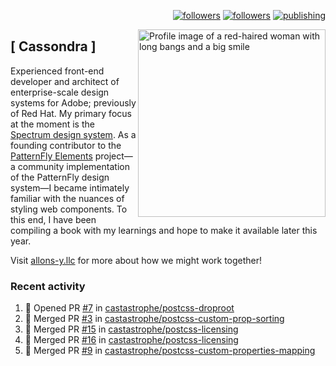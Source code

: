 <p align="right"><a rel="me" href="https://front-end.social/@castastrophe">
    <img alt="followers" title="Follow me on Mastodon" src="https://img.shields.io/mastodon/follow/109297102751309835?domain=https%3A%2F%2Ffront-end.social&label=Follow&logo=mastodon&logoColor=white&style=for-the-badge&labelColor=008080&color=006969"/></a>
  <a href="https://codepen.io/castastrophe/">
    <img alt="followers" title="Follow me on CodePen" src="https://img.shields.io/badge/16-1?color=640464&labelColor=7c007c&style=for-the-badge&logo=codepen&label=Follow"/></a>
<a href="https://castastrophe.medium.com/">
    <img alt="publishing" title="View articles on Medium" src="https://img.shields.io/badge/107-1?color=666&labelColor=444&label=subscribe&logo=medium&logoColor=white&style=for-the-badge"/></a>
    </p>
    
<img align="right" src="https://user-images.githubusercontent.com/1840295/209837133-f6b4d7a5-2117-4634-83b8-a635fb49a96a.png" height="300" alt="Profile image of a red-haired woman with long bangs and a big smile">

## [&nbsp;Cassondra&nbsp;]
    
Experienced front-end developer and architect of enterprise-scale design systems for Adobe; previously of Red Hat. My primary focus at the moment is the [Spectrum design system](https://github.com/adobe/spectrum-css). As a founding contributor to the [PatternFly&nbsp;Elements](https://github.com/patternfly/patternfly-elements) project&mdash;a community implementation of the PatternFly design system&mdash;I became intimately familiar with the nuances of styling web components. To this end, I have been compiling a book with my learnings and hope to make it available later this year.

Visit [allons-y.llc](http://allons-y.llc/) for more about how we might work together!

### Recent activity

<!--START_SECTION:activity-->
1. 💪 Opened PR [#7](https://github.com/castastrophe/postcss-droproot/pull/7) in [castastrophe/postcss-droproot](https://github.com/castastrophe/postcss-droproot)
2. 🎉 Merged PR [#3](https://github.com/castastrophe/postcss-custom-prop-sorting/pull/3) in [castastrophe/postcss-custom-prop-sorting](https://github.com/castastrophe/postcss-custom-prop-sorting)
3. 🎉 Merged PR [#15](https://github.com/castastrophe/postcss-licensing/pull/15) in [castastrophe/postcss-licensing](https://github.com/castastrophe/postcss-licensing)
4. 🎉 Merged PR [#16](https://github.com/castastrophe/postcss-licensing/pull/16) in [castastrophe/postcss-licensing](https://github.com/castastrophe/postcss-licensing)
5. 🎉 Merged PR [#9](https://github.com/castastrophe/postcss-custom-properties-mapping/pull/9) in [castastrophe/postcss-custom-properties-mapping](https://github.com/castastrophe/postcss-custom-properties-mapping)
<!--END_SECTION:activity-->
